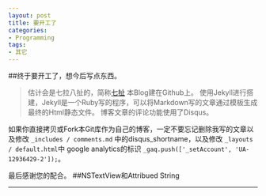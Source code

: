 ```yaml
---
layout: post
title: 要开工了
categories:
- Programming
tags:
- 其它
---
```


     
	 
##终于要开工了，想今后写点东西。
>估计会是七拉八扯的，简称[七扯](blog.sevenche.com)
>本Blog建在Github上。
>使用Jekyll进行搭建，Jekyll是一个Ruby写的程序，可以将Markdown写的文章通过模板生成最终的Html静态文件。
博客文章的评论功能使用了Disqus。

如果你直接拷贝或Fork本Git库作为自己的博客，一定不要忘记删除我写的文章以及修改 `_includes / comments.md` 中的disqus_shortname，以及修改 `_layouts / default.html`中 google analytics的标识  `_gaq.push(['_setAccount', 'UA-12936429-2']);`。

最后感谢您的配合。
##NSTextView和Attribued String

----
